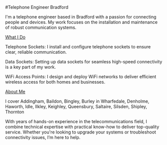 #Telephone Engineer Bradford

I'm a telephone engineer based in Bradford with a passion for connecting people and devices.
My work focuses on the installation and maintenance of robust communication systems.

<ins>What I Do</ins>

Telephone Sockets: I install and configure telephone sockets to ensure clear, reliable communication.

Data Sockets: Setting up data sockets for seamless high-speed connectivity is a key part of my work.

WiFi Access Points: I design and deploy WiFi networks to deliver efficient wireless access for both homes and businesses.

<ins>About Me</ins>

I cover Addingham, Baildon, Bingley, Burley in Wharfedale, Denholme, Haworth, Idle, Ilkley, Keighley, Queensbury, Saltaire, Silsden, Shipley, Thornton

With years of hands-on experience in the telecommunications field, I combine technical expertise with practical know-how to deliver top-quality service. Whether you're looking to upgrade your systems or troubleshoot connectivity issues, I’m here to help.
